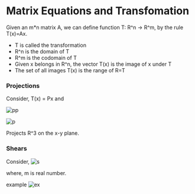 # Matrix Equations and Transfomation

Given an m*n matrix A, we can define function T: R^n -> R^m, by the rule T(x)=Ax.
  - T is called the transformation
  - R^n is the domain of T
  - R^m is the codomain of T
  - Given x belongs in R^n, the vector T(x) is the image of x under T
  - The set of all images T(x) is the range of R=T
 
 ### Projections
 Consider, T(x) = Px and
 
 ![pp](https://wikimedia.org/api/rest_v1/media/math/render/svg/0fae863970e466a20b888f60585547bef7e06837)
 
 ![p](https://wikimedia.org/api/rest_v1/media/math/render/svg/731fe415736fa006be55f2ee217e2707f82bfbed)
 
 Projects R^3 on the x-y plane.
 
 
 ### Shears 
 Consider, ![s](https://wikimedia.org/api/rest_v1/media/math/render/svg/08209f34d4a2b3d48cb8da610aabe60f411d3fff)
 
 where, m is real number.
 
 example ![ex](https://www.tutorialspoint.com/computer_graphics/images/y_shear.jpg)
 
 
